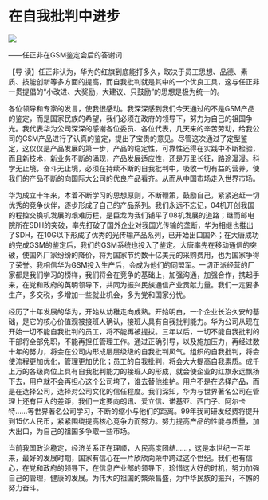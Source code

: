 # 在自我批判中进步
<img class="pv" src="https://api.visitor.plantree.me/visitor-badge/pv?namespace=plantree.me&key=renzhengfei-speeches/./docs/speeches/1998/03/在自我批判中进步.md">


——任正非在GSM鉴定会后的答谢词



【导  读】任正非认为，华为的红旗到底能打多久，取决于员工思想、品德、素质、技能创新等多方面的提高，而自我批判就是其中的一个优良工具，这与任正非一贯提倡的“小改进、大奖励，大建议、只鼓励”的思想是极为统一的。



各位领导和专家的发言，使我很感动。我深深感到我们今天通过的不是GSM产品的鉴定，而是国家民族的希望，我们必须在政府的领导下，努力为自己的祖国争光。我代表华为公司深深的感谢各位委员、各位代表，几天来的辛苦劳动，给我公司的GSM产品进行了认真的鉴定，提出了宝贵的意见。尽管这次通过了定型鉴定，这仅仅是产品发展的第一步，产品的稳定性，可靠性还得在实践中不断检验，而且新技术，新业务不断的涌现，产品发展适应性，还是万里长征，路途漫漫。科学无止境，奋斗无止境，必须在持续不断的自我批判中，吸收一切有益的营养，使我们的产品不断的向国际大公司的优良产品看齐。从而从中国市场走入世界市场。

华为成立十年来，本着不断学习的思想原则，不断鞭策，鼓励自己，紧紧追赶一切优秀的竞争伙伴，逐步形成了自己的产品系列。我们永远不忘记，04机开创我国的程控交换机发展的艰难历程，是巨龙为我们铺平了08机发展的道路；继而邮电院所在SDH的突破，率先打破了国外企业对我国光传输的垄断，华为相继也推出了SDH，在10G以下形成了优秀的光传输产品系列，已开始出口国外；在大唐成功的完成GSM的鉴定后，我们的GSM系统也投入了鉴定。大唐率先在移动通信的突破，使国外厂家纷纷的降价，将为国家节约数十亿美元的采购费用，也为国家争得了荣誉。我相信华为GSM投入生产后，会成为他们的同盟军。一切正派经营的厂家都是我们学习的榜样，我们将会在竞争的基础上，加强沟通，加强合作，携起手来，在党和政府的英明领导下，共同为振兴民族通信产业贡献力量。我们一定要多生产，多交税，多增加一些就业机会，多为党和国家分忧。

经历了十年发展的华为，开始从幼稚走向成熟。开始明白，一个企业长治久安的基础，是它的核心价值观被接班人确认，接班人具有自我批判能力。华为公司从现在开始一切不能自我批判的员工，将不能再被提拔。三年以后，一切不能自我批判的干部将全部免职，不能再担任管理工作。通过正确引导，以及施加压力，再经过数十年的努力，将会在公司内形成层层级级的自我批判风气。组织的自我批判，将会使流程更加优化，管理更加优化；员工的自我批判，将会大大提高自我素质。成千上万的各级岗位上具有自我批判能力的接班人的形成，就会使企业的红旗永远飘扬下去，用户就不会再担心这个公司垮了，谁去替他维护。用户不是在选择产品，而是在选择公司，选择对公司文化的信任程度。我们深知，华为与世界著名公司在管理上还有巨大的差距，我们一定要向朗讯、爱立信、诺基亚、西门子、阿尔卡特……等世界著名公司学习，不断的缩小与他们的距离。99年我司研发经费将提升到15亿人民币，紧紧围绕提高核心竞争力而努力。努力提高产品的性能与质量，加大出口，为自己的祖国多争取一些市场。

当前我国政治稳定，经济关系正在理顺，人民高度团结……，这是本世纪一百年来，最好的发展时期，国家有信心在一片欣欣向荣中跨过这个世纪。我们也有信心，在党和政府的领导下，在信息产业部的领导下，珍惜这大好的时机，努力加强自己的管理，健康的发展。为伟大的祖国的繁荣昌盛，为中华民族的振兴，不懈的努力奋斗。
